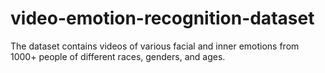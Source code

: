 # video-emotion-recognition-dataset
The dataset contains videos of various facial and inner emotions from 1000+ people of different races, genders, and ages.
